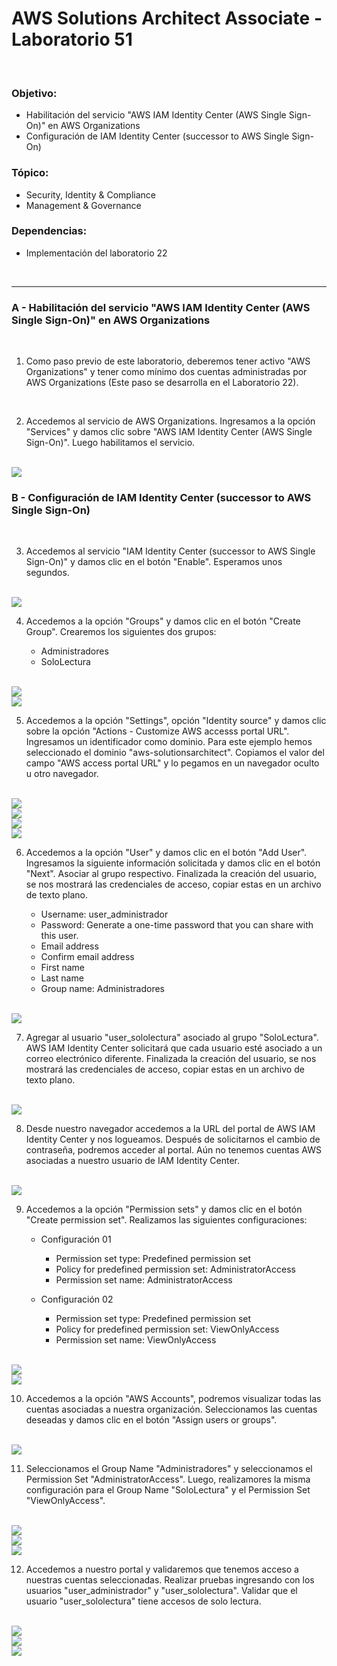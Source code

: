 # AWS Solutions Architect Associate - Laboratorio 51

<br>

### Objetivo: 
* Habilitación del servicio "AWS IAM Identity Center (AWS Single Sign-On)" en AWS Organizations
* Configuración de IAM Identity Center (successor to AWS Single Sign-On)

### Tópico:
* Security, Identity & Compliance
* Management & Governance

### Dependencias:
* Implementación del laboratorio 22

<br>

---

### A - Habilitación del servicio "AWS IAM Identity Center (AWS Single Sign-On)" en AWS Organizations

<br>

1. Como paso previo de este laboratorio, deberemos tener activo "AWS Organizations" y tener como mínimo dos cuentas administradas por AWS Organizations (Este paso se desarrolla en el Laboratorio 22).

<br>

2. Accedemos al servicio de AWS Organizations. Ingresamos a la opción "Services" y damos clic sobre "AWS IAM Identity Center (AWS Single Sign-On)". Luego habilitamos el servicio.

<br>

<img src="images/Lab51_04.jpg">

<br>

### B - Configuración de IAM Identity Center (successor to AWS Single Sign-On)

<br>

3. Accedemos al servicio "IAM Identity Center (successor to AWS Single Sign-On)" y damos clic en el botón "Enable". Esperamos unos segundos.

<br>

<img src="images/Lab51_01.jpg">

<br>

4. Accedemos a la opción "Groups" y damos clic en el botón "Create Group". Crearemos los siguientes dos grupos:

    - Administradores
    - SoloLectura

<br>

<img src="images/Lab51_02.jpg">

<br>

<img src="images/Lab51_03.jpg">

<br>

5. Accedemos a la opción "Settings", opción "Identity source" y damos clic sobre la opción "Actions - Customize AWS accesss portal URL". Ingresamos un identificador como dominio. Para este ejemplo hemos seleccionado el dominio "aws-solutionsarchitect". Copiamos el valor del campo "AWS access portal URL" y lo pegamos en un navegador oculto u otro navegador.

<br>

<img src="images/Lab51_05.jpg">

<br>

<img src="images/Lab51_06.jpg">

<br>

<img src="images/Lab51_07.jpg">

<br>

<img src="images/Lab51_08.jpg">

<br>

6. Accedemos a la opción "User" y damos clic en el botón "Add User". Ingresamos la siguiente información solicitada y damos clic en el botón "Next". Asociar al grupo respectivo. Finalizada la creación del usuario, se nos mostrará las credenciales de acceso, copiar estas en un archivo de texto plano.

    - Username: user_administrador
    - Password: Generate a one-time password that you can share with this user.
    - Email address
    - Confirm email address
    - First name
    - Last name
    - Group name: Administradores

<br>

<img src="images/Lab51_09.jpg">

<br>

7. Agregar al usuario "user_sololectura" asociado al grupo "SoloLectura". AWS IAM Identity Center solicitará que cada usuario esté asociado a un correo electrónico diferente. Finalizada la creación del usuario, se nos mostrará las credenciales de acceso, copiar estas en un archivo de texto plano.

<br>

<img src="images/Lab51_10.jpg">

<br>

8. Desde nuestro navegador accedemos a la URL del portal de AWS IAM Identity Center y nos logueamos. Después de solicitarnos el cambio de contraseña, podremos acceder al portal. Aún no tenemos cuentas AWS asociadas a nuestro usuario de IAM Identity Center.
  
<br>

<img src="images/Lab51_11.jpg">

<br>

9. Accedemos a la opción "Permission sets" y damos clic en el botón "Create permission set". Realizamos las siguientes configuraciones:

    * Configuración 01
        - Permission set type: Predefined permission set
        - Policy for predefined permission set: AdministratorAccess
        - Permission set name: AdministratorAccess

    * Configuración 02
        - Permission set type: Predefined permission set
        - Policy for predefined permission set: ViewOnlyAccess
        - Permission set name: ViewOnlyAccess

<br>

<img src="images/Lab51_12.jpg">

<br>

<img src="images/Lab51_13.jpg">

<br>

10. Accedemos a la opción "AWS Accounts", podremos visualizar todas las cuentas asociadas a nuestra organización. Seleccionamos las cuentas deseadas y damos clic en el botón "Assign users or groups". 

<br>

<img src="images/Lab51_14.jpg">

<br>

11. Seleccionamos el Group Name "Administradores" y seleccionamos el Permission Set "AdministratorAccess". Luego, realizamores la misma configuración para el Group Name "SoloLectura" y el Permission Set "ViewOnlyAccess". 

<br>

<img src="images/Lab51_15.jpg">

<br>

<img src="images/Lab51_16.jpg">

<br>

<img src="images/Lab51_17.jpg">

<br>

12. Accedemos a nuestro portal y validaremos que tenemos acceso a nuestras cuentas seleccionadas. Realizar pruebas ingresando con los usuarios "user_administrador" y "user_sololectura". Validar que el usuario "user_sololectura" tiene accesos de solo lectura.

<br>

<img src="images/Lab51_18.jpg">

<br>

<img src="images/Lab51_19.jpg">

<br>

<img src="images/Lab51_20.jpg">

<br>